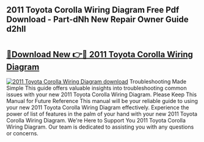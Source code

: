 ## 2011 Toyota Corolla Wiring Diagram Free Pdf Download - Part-dNh New Repair Owner Guide d2hll

# <h2><a href="http://dfko1cx.blite.top/?on=2011+Toyota+Corolla+Wiring+Diagram">🔗Download New 👉🔴 2011 Toyota Corolla Wiring Diagram</a></h2>

[![2011 Toyota Corolla Wiring Diagram download](https://i.imgur.com/lujVjoI.png)](http://dfko1cx.blite.top/?on=2011+Toyota+Corolla+Wiring+Diagram)
Troubleshooting Made Simple This guide offers valuable insights into troubleshooting common issues with your new 2011 Toyota Corolla Wiring Diagram. Please Keep This Manual for Future Reference This manual will be your reliable guide to using your new 2011 Toyota Corolla Wiring Diagram effectively. Experience the power of list of features in the palm of your hand with your new 2011 Toyota Corolla Wiring Diagram. We're Here to Support You 2011 Toyota Corolla Wiring Diagram. Our team is dedicated to assisting you with any questions or concerns.
